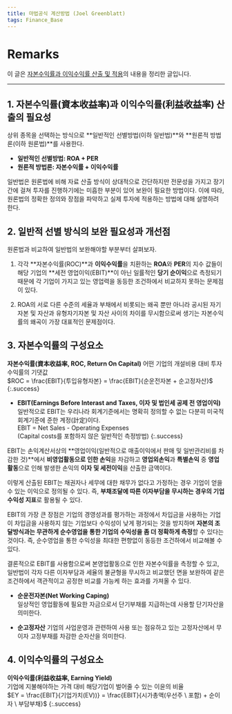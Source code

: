 ```yaml
---
title: 마법공식 계산방법 (Joel Greenblatt)
tags: Finance_Base
---
```


# Remarks
이 글은 [자본수익률과 이익수익률 산출 및 적용](http://www.selffund.co.kr/magicstock/magicstock_04.asp)의 내용을 정리한 글입니다.

<!--more-->

---

## 1. 자본수익률(資本收益率)과 이익수익률(利益收益率) 산출의 필요성
상위 종목을 선택하는 방식으로 **일반적인 선별방법(이하 일반법)**와 **원론적 방법론(이하 원론법)**를 사용한다.
- **일반적인 선별방법: ROA + PER**
- **원론적 방법론: 자본수익률 + 이익수익률**

일반법은 원론법에 비해 자료 산출 방식이 상대적으로 간단하지만 전문성을 가지고 장기간에 걸쳐 투자를 진행하기에는 미흡한 부분이 있어 보완이 필요한 방법이다. 이에 따라, 원론법의 정확한 정의와 장점을 파악하고 실제 투자에 적용하는 방법에 대해 설명하려 한다.


## 2. 일반적 선별 방식의 보완 필요성과 개선점
원론법과 비교하여 일반법의 보완해야할 부분부터 살펴보자.  

1. 각각 **자본수익률(ROC)**과 **이익수익률**을 치환하는 **ROA**와 **PER**의 지수 값들이 해당 기업의 **세전 영업이익(EBIT)**이 아닌 일률적인 **당기 순이익**으로 측정되기 때문에 각 기업이 가지고 있는 영업력을 동등한 조건하에서 비교하지 못하는 문제점이 있다.

2. ROA의 서로 다른 수준의 세율과 부채에서 비롯되는 왜곡 뿐만 아니라 공시된 자기 자본 및 자산과 유형자기자본 및 자산 사이의 차이를 무시함으로써 생기는 자본수익률의 왜곡이 가장 대표적인 문제점이다.


## 3. 자본수익률의 구성요소

**자본수익률(資本收益率, ROC, Return On Capital)**
어떤 기업의 개설비용 대비 투자수익률의 기댓값  
$ROC = \frac{EBIT}{투입유형자본} = \frac{EBIT}{순운전자본 + 순고정자산}$
{:.success}
  
- **EBIT(Earnings Before Interast and Taxes, 이자 및 법인세 공제 전 영업이익)**  
일반적으로 EBIT는 우리나라 회계기준에서는 명확히 정의할 수 없는 다분히 미국적 회계기준에 준한 계정(計定)이다.  
EBIT = Net Sales - Operating Expenses  
(Capital costs를 포함하지 않은 일반적인 측정방법)
{:.success}

EBIT는 손익계산서상의 **영업이익(일반적으로 매출이익에서 판매 및 일반관리비를 차감한 것)**에서 **비영업활동으로 인한 손익**을 차감하고 **영업외손익**과 **특별손익** 중 **영업활동**으로 인해 발생한 손익의 **이자 및 세전이익**을 산출한 금액이다.  

이렇게 산출된 EBIT는 채권자나 세무에 대한 채무가 없다고 가정하는 경우 기업이 얻을 수 있는 이익으로 정의될 수 있다. 즉, **부채조달에 따른 이자부담을 무시하는 경우의 기업 수익성 지표**로 활용될 수 있다.

EBIT의 가장 큰 장점은 기업의 경영성과를 평가하는 과정에서 차입금을 사용하는 기업이 차입금을 사용하지 않는 기업보다 수익성이 낮게 평가되는 것을 방지하며 **자본의 조달방식과는 무관하게 순수영업을 통한 기업의 수익성을 좀 더 정확하게 측정**할 수 있다는 것이다. 즉, 순수영업을 통한 수익성을 최대한 편향없이 동등한 조건하에서 비교해볼 수 있다.

결론적으로 EBIT를 사용함으로써 본영업활동으로 인한 자본수익률을 측정할 수 있고, 일반법이 각자 다른 이자부담과 세율의 불균형을 무시하고 비교했던 면을 보완하여 같은 조건하에서 객관적이고 공정한 비교를 가능케 하는 효과를 가져올 수 있다.

- **순운전자본(Net Working Caping)**  
일상적인 영업활동에 필요한 자금으로서 단기부채를 지급하는데 사용할 단기자산을 의미한다.

- **순고정자산**
기업의 사업운영과 관련하여 사용 또는 점유하고 있는 고정자산에서 무이자 고정부채를 차감한 순자산을 의미한다.

  
## 4. 이익수익률의 구성요소

**이익수익률(利益收益率, Earning Yield)**  
기업에 지불해야하는 가격 대비 해당기업이 벌어줄 수 있는 이윤의 비율  
$EY = \frac{EBIT}{기업가치(EV))} = \frac{EBIT}{시가총액(우선주 \ 포함) + 순이자 \ 부담부채}$
{:.success}
